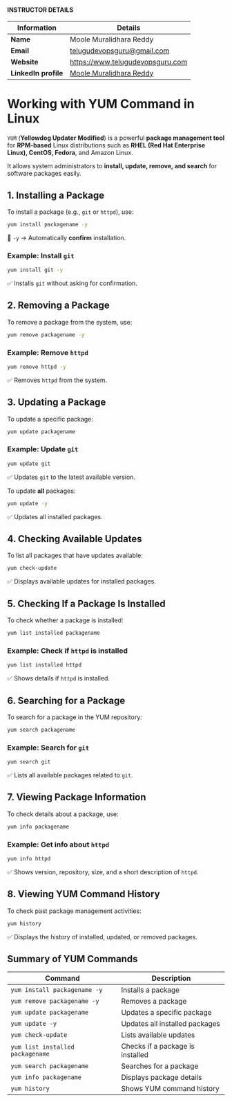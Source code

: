 #### INSTRUCTOR DETAILS

|  Information             | Details                                                                      |
|----------------------    |------------------------------------------------------------------------------|
| **Name**                 | Moole Muralidhara Reddy                                                      |
| **Email**                | telugudevopsguru@gmail.com                                                |
| **Website**              | https://www.telugudevopsguru.com               |
| **LinkedIn profile**     | [Moole Muralidhara Reddy](https://www.linkedin.com/in/moole-muralidhara-reddy) |

# **Working with YUM Command in Linux**  

`YUM` (**Yellowdog Updater Modified**) is a powerful **package management tool** for **RPM-based** Linux distributions such as **RHEL (Red Hat Enterprise Linux), CentOS, Fedora**, and Amazon Linux.  

It allows system administrators to **install, update, remove, and search** for software packages easily.  

## **1. Installing a Package**  

To install a package (e.g., `git` or `httpd`), use:  
```sh
yum install packagename -y
```
🔹 `-y` → Automatically **confirm** installation.  

### **Example:** Install `git`
```sh
yum install git -y
```
✅ Installs `git` without asking for confirmation.  

## **2. Removing a Package**  

To remove a package from the system, use:  
```sh
yum remove packagename -y
```

### **Example:** Remove `httpd`
```sh
yum remove httpd -y
```
✅ Removes `httpd` from the system.  

## **3. Updating a Package**  

To update a specific package:  
```sh
yum update packagename
```

### **Example:** Update `git`
```sh
yum update git
```
✅ Updates `git` to the latest available version.  

To update **all** packages:  
```sh
yum update -y
```
✅ Updates all installed packages.  

## **4. Checking Available Updates**  

To list all packages that have updates available:  
```sh
yum check-update
```
✅ Displays available updates for installed packages.  


## **5. Checking If a Package Is Installed**  

To check whether a package is installed:  
```sh
yum list installed packagename
```

### **Example:** Check if `httpd` is installed
```sh
yum list installed httpd
```
✅ Shows details if `httpd` is installed.  

## **6. Searching for a Package**  

To search for a package in the YUM repository:  
```sh
yum search packagename
```

### **Example:** Search for `git`
```sh
yum search git
```
✅ Lists all available packages related to `git`.  


## **7. Viewing Package Information**  

To check details about a package, use:  
```sh
yum info packagename
```

### **Example:** Get info about `httpd`
```sh
yum info httpd
```
✅ Shows version, repository, size, and a short description of `httpd`.  

## **8. Viewing YUM Command History**  

To check past package management activities:  
```sh
yum history
```
✅ Displays the history of installed, updated, or removed packages.  


## **Summary of YUM Commands**  

| Command | Description |
|---------|-------------|
| `yum install packagename -y` | Installs a package |
| `yum remove packagename -y` | Removes a package |
| `yum update packagename` | Updates a specific package |
| `yum update -y` | Updates all installed packages |
| `yum check-update` | Lists available updates |
| `yum list installed packagename` | Checks if a package is installed |
| `yum search packagename` | Searches for a package |
| `yum info packagename` | Displays package details |
| `yum history` | Shows YUM command history |

